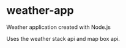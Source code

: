 # weather-app

Weather application created with Node.js

Uses the weather stack api and map box api.
